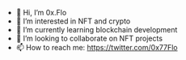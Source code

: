 - 👋 Hi, I’m 0x.Flo
- 👀 I’m interested in NFT and crypto
- 🌱 I’m currently learning blockchain development
- 💞️ I’m looking to collaborate on NFT projects
- 📫 How to reach me: https://twitter.com/0x77Flo
